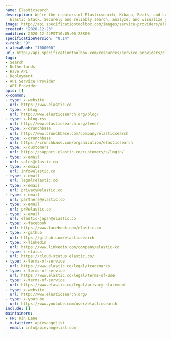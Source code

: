 ```yaml
---
name: Elasticsearch
description: We're the creators of Elasticsearch, Kibana, Beats, and Logstash -- the
  Elastic Stack. Securely and reliably search, analyze, and visualize your data.
image: http://api.specificationtoolbox.com/images/service-providers/elasticsearch.jpg
created: "2020-12-23"
modified: 2020-12-24PST10:05:00-28800
specificationVersion: "0.14"
x-rank: "9"
x-alexaRank: "1000000"
url: http://api.specificationtoolbox.com/resources/service-providers/elasticsearch/
tags:
- Search
- Netherlands
- Have API
- Deployment
- API Service Provider
- API Provider
apis: []
x-common:
- type: x-website
  url: https://www.elastic.co
- type: x-blog
  url: http://www.elasticsearch.org/blog/
- type: x-blog-rss
  url: http://www.elasticsearch.org/feed/
- type: x-crunchbase
  url: http://www.crunchbase.com/company/elasticsearch
- type: x-crunchbase
  url: https://crunchbase.com/organization/elasticsearch
- type: x-customers
  url: https://support.elastic.co/customers/s/login/
- type: x-email
  url: sales@elastic.co
- type: x-email
  url: info@elastic.co
- type: x-email
  url: legal@elastic.co
- type: x-email
  url: privacy@elastic.co
- type: x-email
  url: partners@elastic.co
- type: x-email
  url: pr@elastic.co
- type: x-email
  url: elastic-japan@elastic.co
- type: x-facebook
  url: https://www.facebook.com/elastic.co
- type: x-github
  url: https://github.com/elasticsearch
- type: x-linkedin
  url: https://www.linkedin.com/company/elastic-co
- type: x-status
  url: https://cloud-status.elastic.co/
- type: x-terms-of-service
  url: https://www.elastic.co/legal/trademarks
- type: x-terms-of-service
  url: https://www.elastic.co/legal/terms-of-use
- type: x-terms-of-service
  url: https://www.elastic.co/legal/privacy-statement
- type: x-website
  url: http://www.elasticsearch.org/
- type: x-youtube
  url: https://www.youtube.com/user/elasticsearch
include: []
maintainers:
- FN: Kin Lane
  x-twitter: apievangelist
  email: info@apievangelist.com
...
```

